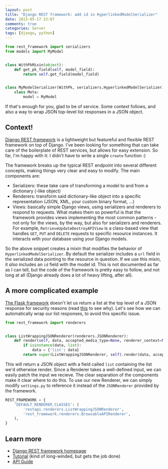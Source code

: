 ```yaml
---
layout: post
title: "Django REST framework: add id in HyperlinkedModelSerializer"
date: 2013-05-17 23:07
comments: true
categories: Server
tags: [django, python]
---
```


```python
from rest_framework import serializers
from models import MyModel


class WithPkMixin(object):
    def get_pk_field(self, model_field):
        return self.get_field(model_field)


class MyModelSerializer(WithPk, serializers.HyperlinkedModelSerializer):
    class Meta:
        model = MyModel
```


If that's enough for you, glad to be of service. Some context follows, and also a way to wrap JSON top-level list responses in a JSON object.

<!-- more -->

## Context!

[Django REST framework][1] is a lightweight but featureful and flexible REST framework on top of Django. I've been looking for something that can take care of the boilerplate of REST services, but allows for easy extension. So far, I'm happy with it: I didn't have to write a single `create` function :)

The framework breaks up the typical REST endpoint into several different concepts, making things very clear and easy to modify. The main components are:

 * Serializers: these take care of transforming a model to and from a dictionary (-like object)
 * Renderers: transform said dictionary-like object into a specific representation (JSON, XML, your custom binary format, ...)
 * Views: basically simple Django views, using serializers and renderers to respond to requests. What makes them so powerful is that the framework provides views implementing the most common patterns - not only for the views, by the way, but also for serializers and renderers. For example, `RetrieveUpdateDestroyAPIView` is a class-based view that handles `GET`, `PUT` and `DELETE` requests to specific resource instances. It interacts with your database using your Django models.

So the above snippet creates a mixin that modifies the behavior of `HyperlinkedModelSerializer`. By default the serializer includes a `url` field in the serialized data pointing to the resource in question. If we use this mixin, it _also_ includes an `id` field with the model id. This is not documented as far as I can tell, but the code of the framework is pretty easy to follow, and not long at all (Django already does a lot of heavy lifting, after all).

## A more complicated example

[The Flask framework][2] doesn't let us return a list at the top level of a JSON response for security reasons (read [this][3] to see why). Let's see how we can automatically wrap our list responses, to avoid this specific issue.

```python renderers.py
from rest_framework import renderers


class ListWrappingJSONRenderer(renderers.JSONRenderer):
    def render(self, data, accepted_media_type=None, renderer_context=None):
        if isinstance(data, list):
            data = {'list': data}
        return super(ListWrappingJSONRenderer, self).render(data, accepted_media_type, renderer_context)
```

This will return a JSON object with a field called `list` containing the list we'd otherwise render. Since a Renderer takes a well-defined input, we can easily patch the input we recieve. The clear separation of the components make it clear where to do this. To use our new Renderer, we can simply modify `settings.py` to reference it instead of the `JSONRenderer` provided by the framework.

```python settings.py
REST_FRAMEWORK = {
    'DEFAULT_RENDERER_CLASSES': (
        'restapi.renderers.ListWrappingJSONRenderer',
        'rest_framework.renderers.BrowsableAPIRenderer',
    ),
}
```

## Learn more

 * [Django REST framework homepage][1]
 * [Tutorial][5] (kind of long-winded, but gets the job done)
 * [API Guide][4]

 [1]: http://django-rest-framework.org/
 [2]: http://flask.pocoo.org/
 [3]: http://flask.pocoo.org/docs/security/#json-security
 [4]: http://django-rest-framework.org/#api-guide
 [5]: http://django-rest-framework.org/#tutorial
